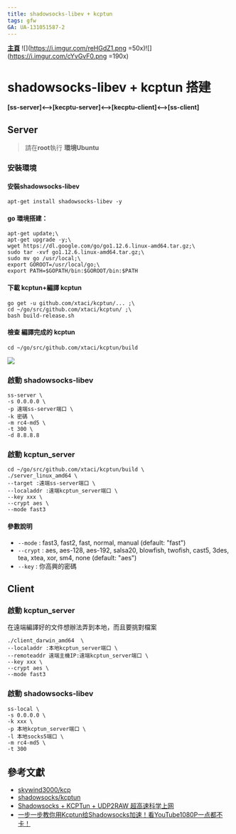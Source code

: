 ```yaml
---
title: shadowsocks-libev + kcptun
tags: gfw
GA: UA-131051587-2
---
```

[**主頁**](https://hackmd.io/@xrp4k0iHSfeGBDMiQ8kkzQ/SkaWsunMB/%2FuOfRBTx0SAq7xMx426pIUg)
![](https://i.imgur.com/reHGdZ1.png =50x)![](https://i.imgur.com/cYvGvF0.png =190x)
# shadowsocks-libev + kcptun 搭建
**[ss-server]<-->[kecptu-server]<-->[kecptu-client]<-->[ss-client]**

## Server
> 請在**root**執行
> **環境Ubuntu**
### 安裝環境
#### 安裝shadowsocks-libev
```
apt-get install shadowsocks-libev -y
```

#### go 環境搭建：
```
apt-get update;\
apt-get upgrade -y;\
wget https://dl.google.com/go/go1.12.6.linux-amd64.tar.gz;\
sudo tar -xvf go1.12.6.linux-amd64.tar.gz;\
sudo mv go /usr/local;\
export GOROOT=/usr/local/go;\
export PATH=$GOPATH/bin:$GOROOT/bin:$PATH
```

#### 下載 kcptun+編譯 kcptun
```
go get -u github.com/xtaci/kcptun/... ;\
cd ~/go/src/github.com/xtaci/kcptun/ ;\
bash build-release.sh
```
#### 檢查 編譯完成的 kcptun
```
cd ~/go/src/github.com/xtaci/kcptun/build
```
![](https://i.imgur.com/XiehYUj.png)


### 啟動 shadowsocks-libev
```
ss-server \
-s 0.0.0.0 \
-p 遠端ss-server端口 \
-k 密碼 \
-m rc4-md5 \
-t 300 \
-d 8.8.8.8
```

### 啟動 kcptun_server
```
cd ~/go/src/github.com/xtaci/kcptun/build \
./server_linux_amd64 \
--target :遠端ss-server端口 \
--localaddr :遠端kcptun_server端口 \
--key xxx \
--crypt aes \
--mode fast3
```
#### 參數說明
* `--mode` : fast3, fast2, fast, normal, manual (default: "fast")
* `--crypt` : aes, aes-128, aes-192, salsa20, blowfish, twofish, cast5, 3des, tea, xtea, xor, sm4, none (default: "aes")
* `--key` : 你高興的密碼

## Client

### 啟動 kcptun_server
在遠端編譯好的文件想辦法弄到本地，而且要挑對檔案
```
./client_darwin_amd64  \
--localaddr :本地kcptun_server端口 \
--remoteaddr 遠端主機IP:遠端kcptun_server端口 \
--key xxx \
--crypt aes \
--mode fast3
```

### 啟動 shadowsocks-libev
```
ss-local \
-s 0.0.0.0 \
-k xxx \
-p 本地kcptun_server端口 \
-l 本地socks5端口 \
-m rc4-md5 \
-t 300
```



## 參考文獻
* [skywind3000/kcp](https://github.com/skywind3000/kcp)
* [shadowsocks/kcptun](https://github.com/shadowsocks/kcptun)
* [Shadowsocks + KCPTun + UDP2RAW 超高速科学上网](https://www.lijingquan.net/index.php/2018/08/27/shadowsocks-kcptun-udp2raw-%E8%B6%85%E9%AB%98%E9%80%9F%E7%A7%91%E5%AD%A6%E4%B8%8A%E7%BD%91/)
* [一步一步教你用Kcptun给Shadowsocks加速！看YouTube1080P一点都不卡！](https://www.gblm.net/209.html)
